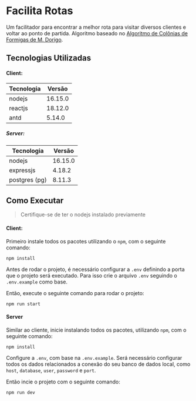 # Facilita Rotas

Um facilitador para encontrar a melhor rota para visitar diversos clientes e voltar ao ponto de partida. Algoritmo baseado no [Algoritmo de Colônias de Formigas de M. Dorigo](https://www.sciencedirect.com/science/article/abs/pii/S0303264797017085).

## Tecnologias Utilizadas

#### Client:

| Tecnologia | Versão  |
| ---------- | ------- |
| nodejs     | 16.15.0 |
| reactjs    | 18.12.0 |
| antd       | 5.14.0  |

##### Server:

| Tecnologia    | Versão  |
| ------------- | ------- |
| nodejs        | 16.15.0 |
| expressjs     | 4.18.2  |
| postgres (pg) | 8.11.3  |

## Como Executar

> Certifique-se de ter o nodejs instalado previamente

#### Client:

Primeiro instale todos os pacotes utilizando o `npm`, com o seguinte comando:

```
npm install
```

Antes de rodar o projeto, é necessário configurar a `.env` definindo a porta que o projeto será executado.
Para isso crie o arquivo `.env` seguindo o `.env.example` como base.

Então, execute o seguinte comando para rodar o projeto:

```
npm run start
```

#### Server

Similar ao cliente, inicie instalando todos os pacotes, utilizando `npm`, com o seguinte comando:

```
npm install
```

Configure a `.env`, com base na `.env.example`. Será necessário configurar todos os dados relacionados a conexão do seu banco de dados local, como `host`, `database`, `user`, `password` e `port`.

Então incie o projeto com o seguinte comando:

```
npm run dev
```
